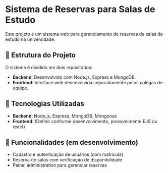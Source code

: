 # Sistema de Reservas para Salas de Estudo  

Este projeto é um sistema web para gerenciamento de reservas de salas de estudo na universidade.  

## 📁 Estrutura do Projeto  
O sistema é dividido em dois repositórios:  

- **Backend**: Desenvolvido com Node.js, Express e MongoDB.  
- **Frontend**: Interface web desenvolvida separadamente pelos colegas de equipe.  

## 🚀 Tecnologias Utilizadas  
- **Backend**: Node.js, Express, MongoDB, Mongoose  
- **Frontend**: (Definir conforme desenvolvimento, provavelmente EJS ou react)  

## 📌 Funcionalidades (em desenvolvimento)  
- Cadastro e autenticação de usuários (com matrícula)  
- Reserva de salas com verificação de disponibilidade  
- Painel administrativo para gerenciar reservas
